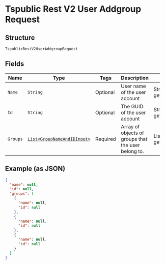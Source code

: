 
# Tspublic Rest V2 User Addgroup Request

## Structure

`TspublicRestV2UserAddgroupRequest`

## Fields

| Name | Type | Tags | Description | Getter | Setter |
|  --- | --- | --- | --- | --- | --- |
| `Name` | `String` | Optional | User name of the user account | String getName() | setName(String name) |
| `Id` | `String` | Optional | The GUID of the user account | String getId() | setId(String id) |
| `Groups` | [`List<GroupNameAndIDInput>`](../../doc/models/group-name-and-id-input.md) | Required | Array of objects of groups that the user belong to. | List<GroupNameAndIDInput> getGroups() | setGroups(List<GroupNameAndIDInput> groups) |

## Example (as JSON)

```json
{
  "name": null,
  "id": null,
  "groups": [
    {
      "name": null,
      "id": null
    },
    {
      "name": null,
      "id": null
    },
    {
      "name": null,
      "id": null
    }
  ]
}
```

